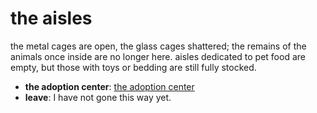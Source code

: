 # the aisles

the metal cages are open, the glass cages shattered; the remains of the animals once inside are no longer here. aisles dedicated to pet food are empty, but those with toys or bedding are still fully stocked.

- **the adoption center**: [the adoption center](the-adoption-center-2wnaj1.md)
- **leave**: I have not gone this way yet.

